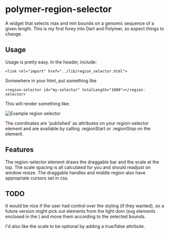polymer-region-selector
=======================

A widget that selects max and min bounds on a genomic sequence of a given length. This is my first forey into Dart and Polymer, so expect things to change.

Usage
-----

Usage is pretty easy. In the header, include:

    <link rel="import" href="../lib/region_selector.html">

Somewhere in your html, put something like

    <region-selector id="my-selector" totalLength="1000"></region-selector>

This will render something like:

![Example region selector](http://i.imgur.com/dAweztO.gif)

The coordinates are 'published' as attributes on your region-selector element and are available by calling .regionStart or .regionStop on the element.


Features
--------
The region-selector element draws the draggable bar and the scale at the top. The scale spacing is all calculated for you and should readjust on window resize. The draggable handles and middle region also have appropriate cursors set in css.


TODO
----
It would be nice if the user had control over the styling (if they wanted), so a future version might pick out elements from the light dom (svg elements enclosed in the <region-selector>) and move them according to the selected bounds.

I'd also like the scale to be optional by adding a true/false attribute.

